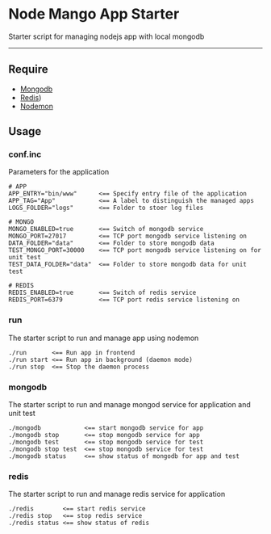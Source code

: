# Node Mango App Starter
Starter script for managing nodejs app with local mongodb

---

## Require

* [Mongodb](http://www.mongodb.org)
* [Redis](http://redis.io/))
* [Nodemon](http://nodemon.io)

## Usage

### conf.inc
Parameters for the application

```
# APP
APP_ENTRY="bin/www"      <== Specify entry file of the application
APP_TAG="App"            <== A label to distinguish the managed apps
LOGS_FOLDER="logs"       <== Folder to stoer log files

# MONGO
MONGO_ENABLED=true       <== Switch of mongodb service 
MONGO_PORT=27017         <== TCP port mongodb service listening on
DATA_FOLDER="data"       <== Folder to store mongodb data
TEST_MONGO_PORT=30000    <== TCP port mongodb service listening on for unit test
TEST_DATA_FOLDER="data"  <== Folder to store mongodb data for unit test

# REDIS
REDIS_ENABLED=true       <== Switch of redis service
REDIS_PORT=6379          <== TCP port redis service listening on
```

### run
The starter script to run and manage app using nodemon

```
./run       <== Run app in frontend
./run start <== Run app in background (daemon mode)
./run stop  <== Stop the daemon process
```

### mongodb
The starter script to run and manage mongod service for application and unit test

```
./mongodb            <== start mongodb service for app
./mongodb stop       <== stop mongodb service for app
./mongodb test       <== stop mongodb service for test
./mongodb stop test  <== stop mongodb service for test
./mongodb status     <== show status of mongodb for app and test
```

### redis
The starter script to run and manage redis service for application

```
./redis        <== start redis service
./redis stop   <== stop redis service
./redis status <== show status of redis
```
